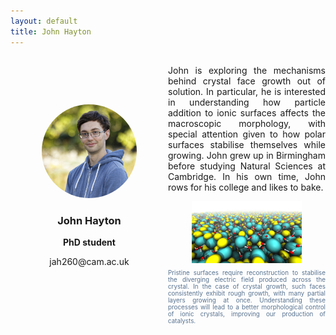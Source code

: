 ```yaml
---
layout: default
title: John Hayton
---
```


<div style="display: grid; grid-template-columns: 1fr 1fr; gap: 0px; align-items: center;">

<div style="text-align: center;">
    <img src="/group/portraits/john.jpg" alt="John Hayton" style="width: 60%; height: auto; border-radius: 50%;" />
    <div style="margin-top: 20px;">
        <h3>John Hayton</h3>
        <p><b>PhD student</b></p>
        <p>jah260@cam.ac.uk</p>
    </div>
</div>

<div>
    <p style="display: flex; align-items: center; text-align: justify;">John is exploring the mechanisms behind crystal face growth out of solution. In particular, he is interested in understanding how particle addition to ionic surfaces affects the macroscopic morphology, with special attention given to how polar surfaces stabilise themselves while growing. John grew up in Birmingham before studying Natural Sciences at Cambridge. In his own time, John rows for his college and likes to bake.</p>
    <img src = "/group/John_research.png" style ="width: 70%; height: auto; display: block; margin: 0 auto;">
    <figcaption style="margin-top: 10px; font-size: 0.7em; color: #577290; text-align: justify">Pristine surfaces require reconstruction to stabilise the diverging electric field produced across the crystal. In the case of crystal growth, such faces consistently exhibit rough growth, with many partial layers growing at once. Understanding these processes will lead to a better morphological control of ionic crystals, improving our production of catalysts.</figcaption>
</div>

